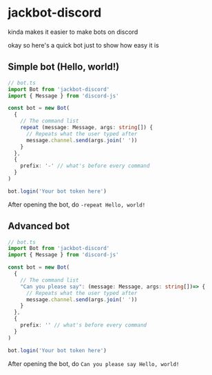# jackbot-discord

kinda makes it easier to make bots on discord

okay so here's a quick bot just to show how easy it is

## Simple bot (Hello, world!)

```ts
// bot.ts
import Bot from 'jackbot-discord'
import { Message } from 'discord-js'

const bot = new Bot(
  {
    // The command list
    repeat (message: Message, args: string[]) {
      // Repeats what the user typed after
      message.channel.send(args.join(' '))
    }
  },
  {
    prefix: '-' // what's before every command
  }
)

bot.login('Your bot token here')
```

After opening the bot, do `-repeat Hello, world!`

## Advanced bot

```ts
// bot.ts
import Bot from 'jackbot-discord'
import { Message } from 'discord-js'

const bot = new Bot(
  {
    // The command list
    "Can you please say": (message: Message, args: string[])=> {
      // Repeats what the user typed after
      message.channel.send(args.join(' '))
    }
  },
  {
    prefix: '' // what's before every command
  }
)

bot.login('Your bot token here')
```

After opening the bot, do `Can you please say Hello, world!`
